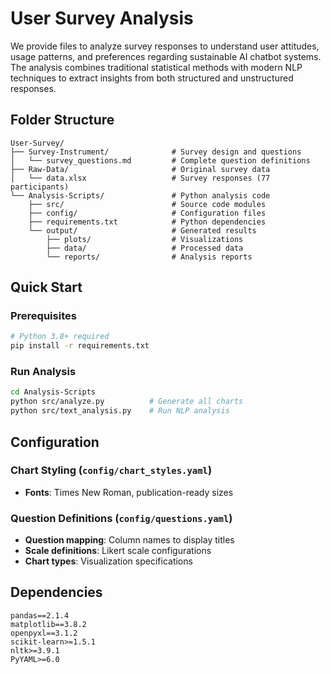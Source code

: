 # User Survey Analysis

We provide files to analyze survey responses to understand user attitudes, usage patterns, and preferences regarding sustainable AI chatbot systems. The analysis combines traditional statistical methods with modern NLP techniques to extract insights from both structured and unstructured responses.


## Folder Structure

```
User-Survey/
├── Survey-Instrument/              # Survey design and questions
│   └── survey_questions.md         # Complete question definitions
├── Raw-Data/                       # Original survey data
│   └── data.xlsx                   # Survey responses (77 participants)
└── Analysis-Scripts/               # Python analysis code
    ├── src/                        # Source code modules
    ├── config/                     # Configuration files
    ├── requirements.txt            # Python dependencies
    └── output/                     # Generated results
        ├── plots/                  # Visualizations
        ├── data/                   # Processed data
        └── reports/                # Analysis reports
```

## Quick Start

### **Prerequisites**
```bash
# Python 3.8+ required
pip install -r requirements.txt
```

### **Run Analysis**
```bash
cd Analysis-Scripts
python src/analyze.py          # Generate all charts
python src/text_analysis.py    # Run NLP analysis
```

## Configuration

### **Chart Styling** (`config/chart_styles.yaml`)
- **Fonts**: Times New Roman, publication-ready sizes

### **Question Definitions** (`config/questions.yaml`)
- **Question mapping**: Column names to display titles
- **Scale definitions**: Likert scale configurations
- **Chart types**: Visualization specifications


## Dependencies

```
pandas==2.1.4
matplotlib==3.8.2
openpyxl==3.1.2
scikit-learn>=1.5.1
nltk>=3.9.1
PyYAML>=6.0
```

